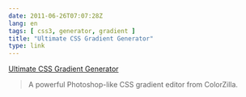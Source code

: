 ```yaml
---
date: 2011-06-26T07:07:28Z
lang: en
tags: [ css3, generator, gradient ]
title: "Ultimate CSS Gradient Generator"
type: link
---
```


[Ultimate CSS Gradient
Generator](http://www.colorzilla.com/gradient-editor/)

> A powerful Photoshop-like CSS gradient editor from ColorZilla.

